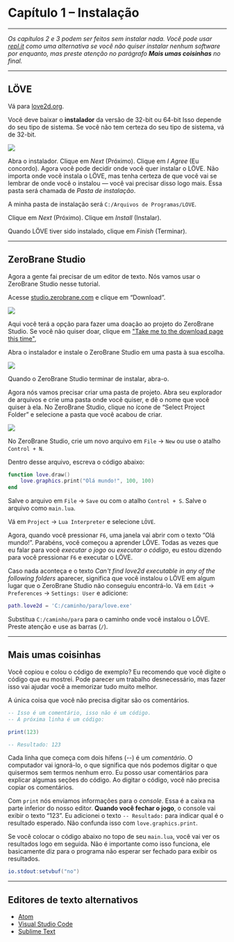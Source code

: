 # Capítulo 1 – Instalação

***

*Os capítulos 2 e 3 podem ser feitos sem instalar nada. Você pode usar [repl.it](https://repl.it/languages/lua) como uma alternativa se você não quiser instalar nenhum software por enquanto, mas preste atenção no parágrafo **Mais umas coisinhas** no final.*

***

## LÖVE

Vá para [love2d.org](https://www.love2d.org/).

Você deve baixar o **instalador** da versão de 32-bit ou 64-bit Isso depende do seu tipo de sistema. Se você não tem certeza do seu tipo de sistema, vá de 32-bit.

![](//raw.githubusercontent.com/arthrfrts/como-fazer-love/master/images/book/1/download_love.png)

Abra o instalador. Clique em *Next* (Próximo). Clique em *I Agree* (Eu concordo). Agora você pode decidir onde você quer instalar o LÖVE. Não importa onde você instala o LÖVE, mas tenha certeza de que você vai se lembrar de onde você o instalou — você vai precisar disso logo mais. Essa pasta será chamada de *Pasta de instalação*.

A minha pasta de instalação será `C:/Arquivos de Programas/LOVE`.

Clique em *Next* (Próximo). Clique em *Install* (Instalar).

Quando LÖVE tiver sido instalado, clique em *Finish* (Terminar).

***

## ZeroBrane Studio

Agora a gente fai precisar de um editor de texto. Nós vamos usar o ZeroBrane Studio nesse tutorial.

Acesse [studio.zerobrane.com](https://studio.zerobrane.com/) e clique em “Download”.

![](//raw.githubusercontent.com/arthrfrts/como-fazer-love/master/images/book/1/download_brane.png)

Aqui você terá a opção para fazer uma doação ao projeto do ZeroBrane Studio. Se você não quiser doar, clique em ["Take me to the download page this time"](https://studio.zerobrane.com/download?not-this-time),

Abra o instalador e instale o ZeroBrane Studio em uma pasta à sua escolha.

![](//raw.githubusercontent.com/arthrfrts/como-fazer-love/master/images/book/1/install_brane.png)

Quando o ZeroBrane Studio terminar de instalar, abra-o.

Agora nós vamos precisar criar uma pasta de projeto. Abra seu explorador de arquivos e crie uma pasta onde você quiser, e dê o nome que você quiser à ela. No ZeroBrane Studio, clique no ícone de “Select Project Folder” e selecione a pasta que você acabou de criar.

![](//raw.githubusercontent.com/arthrfrts/como-fazer-love/master/images/book/1/project_brane.png)

No ZeroBrane Studio, crie um novo arquivo em `File` &rarr; `New` ou use o atalho `Control + N`.

Dentro desse arquivo, escreva o código abaixo:


```lua
function love.draw()
	love.graphics.print("Olá mundo!", 100, 100)
end
```

Salve o arquivo em `File` &rarr; `Save` ou com o atalho `Control + S`. Salve o arquivo como `main.lua`.

Vá em `Project` &rarr; `Lua Interpreter` e selecione `LÖVE`.

Agora, quando você pressionar `F6`, uma janela vai abrir com o texto “Olá mundo!”. Parabéns, você começou a aprender LÖVE. Todas as vezes que eu falar para você *executar o jogo* ou *executar o código*, eu estou dizendo para você pressionar `F6` e executar o LÖVE.

Caso nada aconteça e o texto *Can't find love2d executable in any of the following folders* aparecer, significa que você instalou o LÖVE em algum lugar que o ZeroBrane Studio não conseguiu encontrá-lo. Vá em `Edit` &rarr; `Preferences` &rarr; `Settings: User` e adicione:

```lua
path.love2d = 'C:/caminho/para/love.exe'
```

Substitua `C:/caminho/para` para o caminho onde você instalou o LÖVE. Preste atenção e use as barras (`/`).

***

## Mais umas coisinhas

Você copiou e colou o código de exemplo? Eu recomendo que você digite o código que eu mostrei. Pode parecer um trabalho desnecessário, mas fazer isso vai ajudar você a memorizar tudo muito melhor.

A única coisa que você não precisa digitar são os comentários.


```lua
-- Isso é um comentário, isso não é um código.
-- A próxima linha é um código:

print(123)

-- Resultado: 123
```

Cada linha que começa com dois hífens (--) é um *comentário*. O computador vai ignorá-lo, o que significa que nós podemos digitar o que quisermos sem termos nenhum erro. Eu posso usar comentários para explicar algumas seções do código. Ao digitar o código, você não precisa copiar os comentários.

Com `print` nós enviamos informações para o *console*. Essa é a caixa na parte inferior do nosso editor. **Quando você fechar o jogo**, o console vai exibir o texto “123”. Eu adicionei o texto `-- Resultado:` para indicar qual é o resultado esperado. Não confunda isso com `love.graphics.print`.

Se você colocar o código abaixo no topo de seu `main.lua`, você vai ver os resultados logo em seguida. Não é importante como isso funciona, ele basicamente diz para o programa não esperar ser fechado para exibir os resultados.

```lua
io.stdout:setvbuf("no")
```

***

## Editores de texto alternativos

* [Atom](https://love2d.org/wiki/Atom)
* [Visual Studio Code](https://code.visualstudio.com/)
* [Sublime Text](https://love2d.org/wiki/Sublime_Text)